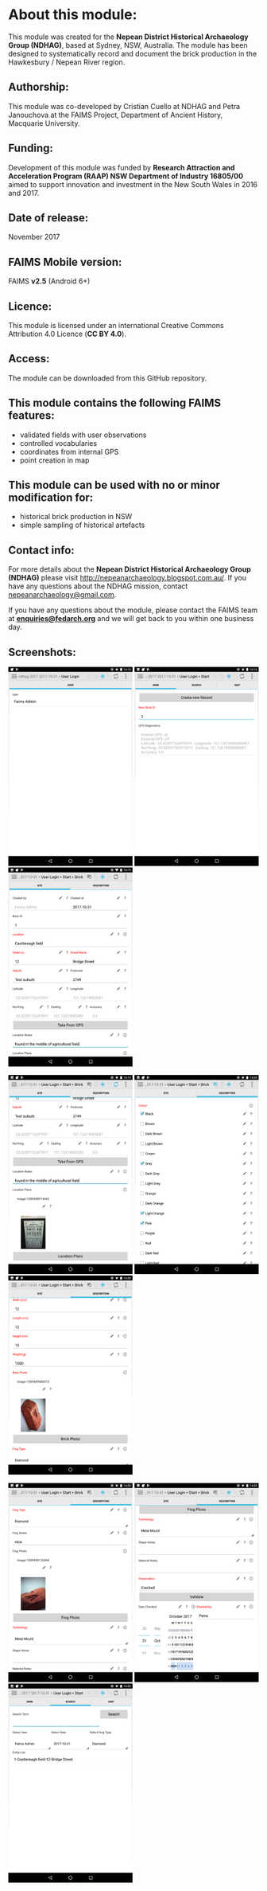 # About this module:
This module was created for the **Nepean District Historical Archaeology Group (NDHAG)**, based at Sydney, NSW, Australia. The module has been designed to systematically record and document the brick production in the Hawkesbury / Nepean River region.

## Authorship:
This module was co-developed by Cristian Cuello at NDHAG and Petra Janouchova at the FAIMS Project, Department of Ancient History, Macquarie University.

## Funding:
Development of this module was funded by **Research Attraction and Acceleration Program (RAAP) NSW Department of Industry 16805/00** aimed to support innovation and investment in the New South Wales in 2016 and 2017.


## Date of release:
November 2017 

## FAIMS Mobile version:
FAIMS **v2.5** (Android 6+)

## Licence:
This module is licensed under an international Creative Commons Attribution 4.0 Licence (**CC BY 4.0**).

## Access:
The module can be downloaded from this GitHub repository. 

## This module contains the following FAIMS features:
* validated fields with user observations
* controlled vocabularies
* coordinates from internal GPS
* point creation in map

## This module can be used with no or minor modification for:
* historical brick production in NSW
* simple sampling of historical artefacts

## Contact info:
For more details about the **Nepean District Historical Archaeology Group (NDHAG)** please visit http://nepeanarchaeology.blogspot.com.au/. If you have any questions about the NDHAG mission, contact nepeanarchaeology@gmail.com.

If you have any questions about the module, please contact the FAIMS team at **enquiries@fedarch.org** and we will get back to you within one business day.

## Screenshots:

<p align="left">
  <img src="https://github.com/FAIMS/ndhag-2017/blob/master/screenshots/Screenshot_20171031-141647.png" width="250"/>
  <img src="https://github.com/FAIMS/ndhag-2017/blob/master/screenshots/Screenshot_20171031-141653.png" width="250"/>
  <img src="https://github.com/FAIMS/ndhag-2017/blob/master/screenshots/Screenshot_20171031-141953.png" width="250"/>
</p>

<p align="left">
 <img src="https://github.com/FAIMS/ndhag-2017/blob/master/screenshots/Screenshot_20171031-141957.png" width="250"/>
  <img src="https://github.com/FAIMS/ndhag-2017/blob/master/screenshots/Screenshot_20171031-142002.png" width="250"/>
  <img src="https://github.com/FAIMS/ndhag-2017/blob/master/screenshots/Screenshot_20171031-142016.png" width="250"/>
</p>

<p align="left">
 <img src="https://github.com/FAIMS/ndhag-2017/blob/master/screenshots/Screenshot_20171031-142023.png" width="250"/>
  <img src="https://github.com/FAIMS/ndhag-2017/blob/master/screenshots/Screenshot_20171031-142027.png" width="250"/>
  <img src="https://github.com/FAIMS/ndhag-2017/blob/master/screenshots/Screenshot_20171031-142055.png" width="250"/>
</p>
